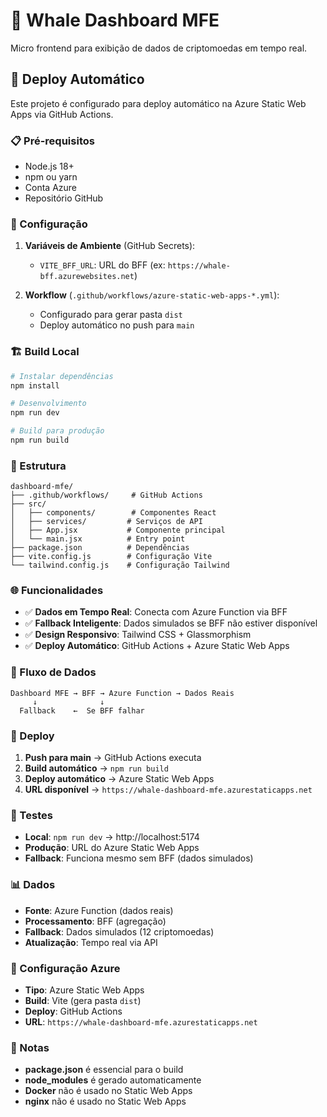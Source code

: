 # 🐋 Whale Dashboard MFE

Micro frontend para exibição de dados de criptomoedas em tempo real.

## 🚀 Deploy Automático

Este projeto é configurado para deploy automático na Azure Static Web Apps via GitHub Actions.

### 📋 Pré-requisitos

- Node.js 18+
- npm ou yarn
- Conta Azure
- Repositório GitHub

### 🔧 Configuração

1. **Variáveis de Ambiente** (GitHub Secrets):
   - `VITE_BFF_URL`: URL do BFF (ex: `https://whale-bff.azurewebsites.net`)

2. **Workflow** (`.github/workflows/azure-static-web-apps-*.yml`):
   - Configurado para gerar pasta `dist`
   - Deploy automático no push para `main`

### 🏗️ Build Local

```bash
# Instalar dependências
npm install

# Desenvolvimento
npm run dev

# Build para produção
npm run build
```

### 📁 Estrutura

```
dashboard-mfe/
├── .github/workflows/     # GitHub Actions
├── src/
│   ├── components/        # Componentes React
│   ├── services/         # Serviços de API
│   ├── App.jsx           # Componente principal
│   └── main.jsx          # Entry point
├── package.json          # Dependências
├── vite.config.js        # Configuração Vite
└── tailwind.config.js    # Configuração Tailwind
```

### 🌐 Funcionalidades

- ✅ **Dados em Tempo Real**: Conecta com Azure Function via BFF
- ✅ **Fallback Inteligente**: Dados simulados se BFF não estiver disponível
- ✅ **Design Responsivo**: Tailwind CSS + Glassmorphism
- ✅ **Deploy Automático**: GitHub Actions + Azure Static Web Apps

### 🔄 Fluxo de Dados

```
Dashboard MFE → BFF → Azure Function → Dados Reais
     ↓              ↓
  Fallback    ←  Se BFF falhar
```

### 🚀 Deploy

1. **Push para main** → GitHub Actions executa
2. **Build automático** → `npm run build`
3. **Deploy automático** → Azure Static Web Apps
4. **URL disponível** → `https://whale-dashboard-mfe.azurestaticapps.net`

### 🧪 Testes

- **Local**: `npm run dev` → http://localhost:5174
- **Produção**: URL do Azure Static Web Apps
- **Fallback**: Funciona mesmo sem BFF (dados simulados)

### 📊 Dados

- **Fonte**: Azure Function (dados reais)
- **Processamento**: BFF (agregação)
- **Fallback**: Dados simulados (12 criptomoedas)
- **Atualização**: Tempo real via API

### 🔧 Configuração Azure

- **Tipo**: Azure Static Web Apps
- **Build**: Vite (gera pasta `dist`)
- **Deploy**: GitHub Actions
- **URL**: `https://whale-dashboard-mfe.azurestaticapps.net`

### 📝 Notas

- **package.json** é essencial para o build
- **node_modules** é gerado automaticamente
- **Docker** não é usado no Static Web Apps
- **nginx** não é usado no Static Web Apps
